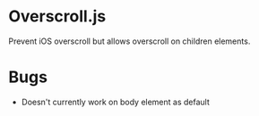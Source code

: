 Overscroll.js
==========

Prevent iOS overscroll but allows overscroll on children elements.

Bugs
=======
* Doesn't currently work on body element as default
